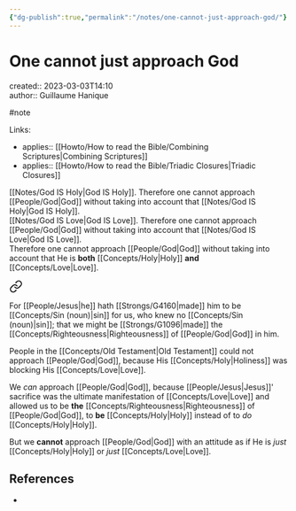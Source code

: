 ```yaml
---
{"dg-publish":true,"permalink":"/notes/one-cannot-just-approach-god/"}
---
```



# One cannot just approach God

created:: 2023-03-03T14:10  
author:: Guillaume Hanique

#note

Links:

- applies:: [[Howto/How to read the Bible/Combining Scriptures\|Combining Scriptures]]
- applies:: [[Howto/How to read the Bible/Triadic Closures\|Triadic Closures]]

[[Notes/God IS Holy\|God IS Holy]]. Therefore one cannot approach [[People/God\|God]] without taking into account that [[Notes/God IS Holy\|God IS Holy]].  
[[Notes/God IS Love\|God IS Love]]. Therefore one cannot approach [[People/God\|God]] without taking into account that [[Notes/God IS Love\|God IS Love]].  
Therefore one cannot approach [[People/God\|God]] without taking into account that He is **both** [[Concepts/Holy\|Holy]] **and** [[Concepts/Love\|Love]].


<div class="transclusion internal-embed is-loaded"><a class="markdown-embed-link" href="/scripture/kjv/2-corinthians-kjv/2-corinthians-5-kjv/2-corinthians-5-21-kjv/" aria-label="Open link"><svg xmlns="http://www.w3.org/2000/svg" width="24" height="24" viewBox="0 0 24 24" fill="none" stroke="currentColor" stroke-width="2" stroke-linecap="round" stroke-linejoin="round" class="svg-icon lucide-link"><path d="M10 13a5 5 0 0 0 7.54.54l3-3a5 5 0 0 0-7.07-7.07l-1.72 1.71"></path><path d="M14 11a5 5 0 0 0-7.54-.54l-3 3a5 5 0 0 0 7.07 7.07l1.71-1.71"></path></svg></a><div class="markdown-embed">



For [[People/Jesus\|he]] hath [[Strongs/G4160\|made]] him to be [[Concepts/Sin (noun)\|sin]] for us, who knew no [[Concepts/Sin (noun)\|sin]]; that we might be [[Strongs/G1096\|made]] the [[Concepts/Righteousness\|Righteousness]] of [[People/God\|God]] in him.


</div></div>


People in the [[Concepts/Old Testament\|Old Testament]] could not approach [[People/God\|God]], because His [[Concepts/Holy\|Holiness]] was blocking His [[Concepts/Love\|Love]].

We *can* approach [[People/God\|God]], because [[People/Jesus\|Jesus]]' sacrifice was the ultimate manifestation of [[Concepts/Love\|Love]] and allowed us to be **the** [[Concepts/Righteousness\|Righteousness]] of [[People/God\|God]], to **be** [[Concepts/Holy\|Holy]] instead of to *do* [[Concepts/Holy\|Holy]].

But we **cannot** approach [[People/God\|God]] with an attitude as if He is *just* [[Concepts/Holy\|Holy]] or *just* [[Concepts/Love\|Love]].

## References

- 
